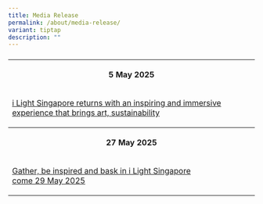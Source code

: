 ```yaml
---
title: Media Release
permalink: /about/media-release/
variant: tiptap
description: ""
---
```

<h3></h3>
<table style="minWidth: 75px">
<colgroup>
<col>
<col>
<col>
</colgroup>
<tbody>
<tr>
<th rowspan="1" colspan="3">
<p>5 May 2025</p>
</th>
</tr>
<tr>
<td rowspan="1" colspan="3">
<p><a href="/files/Media_Release__i_Light_Singapore_returns_with_an_inspiring_and_immersive_experience_that_brings_art_sustainability_and_people_together.pdf" rel="noopener nofollow" target="_blank">i Light Singapore returns with an inspiring and immersive experience that brings art, sustainability</a>
</p>
</td>
</tr>
<tr>
<th rowspan="1" colspan="3">
<p>27 May 2025</p>
</th>
</tr>
<tr>
<td rowspan="1" colspan="3">
<p><a href="/files/Media_Release_2__Gather__be_inspired_and_bask_in_i_Light_Singapore_come_29_May_2025.pdf" rel="noopener nofollow" target="_blank">Gather, be inspired and bask in i Light Singapore come&nbsp;29&nbsp;May&nbsp;2025</a>
</p>
</td>
</tr>
</tbody>
</table>
<p></p>
<p></p>